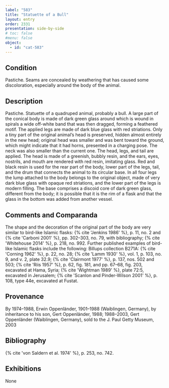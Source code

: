 ```yaml
---
label: "583"
title: "Statuette of a Bull"
layout: entry
order: 2331
presentation: side-by-side
# toc: false
#menu: false 
object:
  - id: "cat-583"
---
```


## Condition

Pastiche. Seams are concealed by weathering that has caused some discoloration, especially around the body of the animal.

## Description

Pastiche. Statuette of a quadruped animal, probably a bull. A large part of the conical body is made of dark green glass around which is wound in spirals a wide off-white band that was then dragged, forming a feathered motif. The applied legs are made of dark blue glass with red striations. Only a tiny part of the original animal’s head is preserved, hidden almost entirely in the new head; original head was smaller and was bent toward the ground, which might indicate that it had horns, presented in a charging pose. The neck was also smaller than the current one. The head, legs, and tail are applied. The head is made of a greenish, bubbly resin, and the ears, eyes, nostrils, and mouth are rendered with red resin, imitating glass. Red and black resin is used for the rear part of the body, lower part of the legs, tail, and the drum that connects the animal to its circular base. In all four legs the lump attached to the body belongs to the original object, made of very dark blue glass with opaque red striations, and the lower part of the legs is modern filling. The base comprises a discoid core of dark green glass, different from the body; it is possible that it is the rim of a flask and that the glass in the bottom was added from another vessel.

## Comments and Comparanda

The shape and the decoration of the original part of the body are very similar to bird-like Islamic flasks: {% cite 'Jenkins 1986' %}, p. 11, no. 2 and {% cite 'Carboni 2001' %}, pp. 302–303, no. 79, with bibliography; {% cite 'Whitehouse 2014' %}, p. 218, no. 992. Further published examples of bird-like Islamic flasks include the following: Billups collection B271A: {% cite 'Corning 1962' %}, p. 22, no. 28; {% cite 'Lamm 1930' %}, vol. 1, p. 103, no. 9, and v. 2, plate 32.9; {% cite 'Clairmont 1977' %}, p. 137, nos. 502 and 503; {% cite 'Riis 1957' %}, p. 62, fig. 181, and pp. 67–68, fig. 203, excavated at Hama, Syria; {% cite 'Wightman 1989' %}, plate 72:5, excavated in Jerusalem; {% cite 'Scanlon and Pinder-Wilson 2001' %}, p. 108, type 44e, excavated at Fustat.

## Provenance

By 1974–1988, Erwin Oppenländer, 1901–1988 (Waiblingen, Germany), by inheritance to his son, Gert Oppenländer, 1988; 1988–2003, Gert Oppenländer (Waiblingen, Germany), sold to the J. Paul Getty Museum, 2003

## Bibliography

{% cite 'von Saldern et al. 1974' %}, p. 253, no. 742.

## Exhibitions

None
